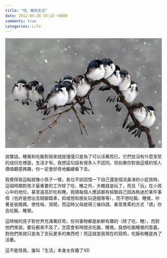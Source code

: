 ```yaml
---
title: "吃、睡與生活"
date: 2012-04-28 19:10 +0800
comments: true
categories: Life
---
```


![](/images/birds.jpg)

說實話，睡覺和吃飯對我來說就僅僅只是為了可以活著而已，它們並沒有什麼享受的成份在裡面，生活才有。我想這句話有很多人不認同，但如果你對我這樣的怪人價值觀感興趣，你一定會好奇地繼續看下去。

我覺得我這點就像小孩子一樣，各位不妨回憶一下自己還是個流鼻涕的小屁孩時，這個時期對孩子最重要的工作除了吃、睡之外，大概就是玩了，而且「玩」在小孩心中的地位，甚至遠高於吃和睡。我猜每個人應該都有經驗自己因為執迷於某件事情（也許是想出去騎腳踏車，抑或想和朋友玩遊戲等等），而不想吃飯、睡覺，吵著爸爸媽媽、使性格、哭鬧，而這時父母就得三催四請、甚至責罵的方式「請」你去吃飯、睡覺。

這時候的孩子對世界充滿著好奇，任何事物都是新鮮有趣的（除了吃、睡），而對他們來說，要玩都來不及了，怎麼會有時間去吃飯、睡覺。我想吃飯睡覺的意義，對他們來說只是為了去玩更多的東西吧！而這就是我現在的寫照，吃飯和睡是為了活著。

這不能怪我，誰叫「生活」本身太有趣了XD